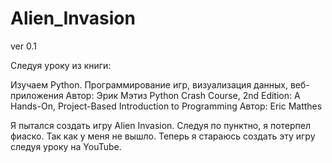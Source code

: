 # Alien_Invasion

ver 0.1

Следуя уроку из книги:

Изучаем Python. Программирование игр, визуализация данных, веб-приложения 
Автор: Эрик Мэтиз
Python Crash Course, 2nd Edition: A Hands-On, Project-Based Introduction to Programming
Автор: Eric Matthes

Я пытался создать игру Alien Invasion. Следуя по пунктно, я потерпел фиаско. Так как у меня не вышло.
Теперь я стараюсь создать эту игру следуя уроку на YouTube.
